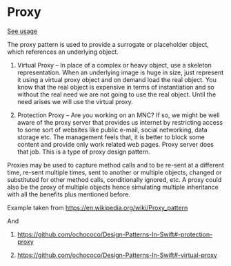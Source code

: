 # Proxy
[See usage](https://github.com/asalom/Cocoa-Design-Patterns-in-Swift/tree/master/DesignPatterns/DesignPatternsTests/Hide%20Complexity/Proxy)


The proxy pattern is used to provide a surrogate or placeholder object, which references an underlying object.

1. Virtual Proxy – In place of a complex or heavy object, use a skeleton representation. When an underlying image is huge in size, just represent it using a virtual proxy object and on demand load the real object. You know that the real object is expensive in terms of instantiation and so without the real need we are not going to use the real object. Until the need arises we will use the virtual proxy.

2. Protection Proxy – Are you working on an MNC? If so, we might be well aware of the proxy server that provides us internet by restricting access to some sort of websites like public e-mail, social networking, data storage etc. The management feels that, it is better to block some content and provide only work related web pages. Proxy server does that job. This is a type of proxy design pattern.

Proxies may be used to capture method calls and to be re-sent at a different time, re-sent multiple times, sent to another or multiple objects, changed or substituted for other method calls, conditionally ignored, etc.
A proxy could also be the proxy of multiple objects hence simulating multiple inheritance with all the benefits plus mentioned before.

Example taken from https://en.wikipedia.org/wiki/Proxy_pattern

And 

1. https://github.com/ochococo/Design-Patterns-In-Swift#-protection-proxy

2. https://github.com/ochococo/Design-Patterns-In-Swift#-virtual-proxy